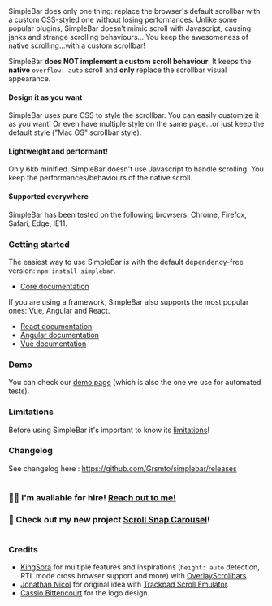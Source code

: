 <p hidden align="center">
  <img src="https://user-images.githubusercontent.com/527559/66231995-3cd0c380-e6be-11e9-8782-c50c834aac93.png" width="520"  alt="SimpleBar" />
</p>
<br hidden />
<p hidden align="center">
  <a href="https://npmjs.org/package/simplebar"><img alt="NPM version" src="https://img.shields.io/npm/v/simplebar.svg?style=flat-square" /></a>
  <a href="https://npmjs.org/package/simplebar"><img alt="NPM downloads" src="https://img.shields.io/npm/dm/simplebar.svg?style=flat-square"></a>
  <a href="https://travis-ci.org/grsmto/simplebar"><img alt="Build Status" src="https://img.shields.io/travis/grsmto/simplebar/master.svg?style=flat-square" /></a>
  <a href="https://automate.browserstack.com/public-build/amtTU2pEa1FjNmpabTBCbUh2b3FpbFZQaXhNd1Q3bEg0L1dlSzd2SGN2Zz0tLWpjK1ZwWWRNWnVGQWI4OXphWGRISEE9PQ==--39b14340be576db5bd01b020627cd17414003bfb%"><img src='https://automate.browserstack.com/badge.svg?badge_key=amtTU2pEa1FjNmpabTBCbUh2b3FpbFZQaXhNd1Q3bEg0L1dlSzd2SGN2Zz0tLWpjK1ZwWWRNWnVGQWI4OXphWGRISEE9PQ==--39b14340be576db5bd01b020627cd17414003bfb%'/></a>
</p>
<br hidden />
SimpleBar does only one thing: replace the browser's default scrollbar with a custom CSS-styled one without losing performances.
Unlike some popular plugins, SimpleBar doesn't mimic scroll with Javascript, causing janks and strange scrolling behaviours...
You keep the awesomeness of native scrolling...with a custom scrollbar!

SimpleBar **does NOT implement a custom scroll behaviour**. It keeps the **native** `overflow: auto` scroll and **only** replace the scrollbar visual appearance.

#### Design it as you want

SimpleBar uses pure CSS to style the scrollbar. You can easily customize it as you want! Or even have multiple style on the same page...or just keep the default style ("Mac OS" scrollbar style).

#### Lightweight and performant!

Only 6kb minified. SimpleBar doesn't use Javascript to handle scrolling. You keep the performances/behaviours of the native scroll.

#### Supported everywhere

SimpleBar has been tested on the following browsers: Chrome, Firefox, Safari, Edge, IE11.

### Getting started
The easiest way to use SimpleBar is with the default dependency-free version: `npm install simplebar`.

- [Core documentation](https://github.com/Grsmto/simplebar/tree/master/packages/simplebar)

If you are using a framework, SimpleBar also supports the most popular ones: Vue, Angular and React.

- [React documentation](https://github.com/Grsmto/simplebar/tree/master/packages/simplebar-react)
- [Angular documentation](https://github.com/Grsmto/simplebar/tree/master/packages/simplebar-angular)
- [Vue documentation](https://github.com/Grsmto/simplebar/tree/master/packages/simplebar-vue)

### Demo

You can check our [demo page](https://grsmto.github.io/simplebar/examples) (which is also the one we use for automated tests).

### Limitations

Before using SimpleBar it's important to know its [limitations](https://github.com/Grsmto/simplebar/blob/master/packages/simplebar/README.md#5-caveats)!

### Changelog

See changelog here : https://github.com/Grsmto/simplebar/releases

#
### 👨‍💻 I'm available for hire! [Reach out to me!](https://www.adriendenat.com/about/)
### 🚧 Check out my new project [Scroll Snap Carousel](https://github.com/Grsmto/scroll-snap-carousel)!
#

### Credits

- [KingSora](https://github.com/KingSora) for multiple features and inspirations (`height: auto` detection, RTL mode cross browser support and more) with [OverlayScrollbars](https://kingsora.github.io/OverlayScrollbars/).
- [Jonathan Nicol](http://www.f6design.com/) for original idea with [Trackpad Scroll Emulator](https://github.com/jnicol/trackpad-scroll-emulator).
- [Cassio Bittencourt](https://cassiobittencourt.com/) for the logo design.
